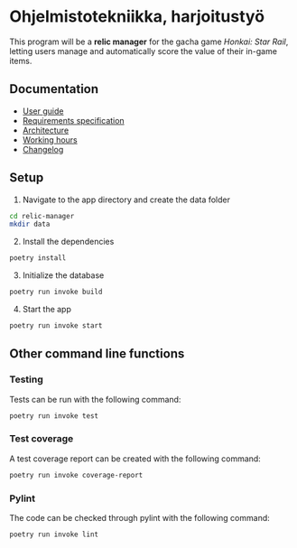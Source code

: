 # Ohjelmistotekniikka, harjoitustyö

This program will be a **relic manager** for the gacha game *Honkai: Star Rail*, letting users manage and automatically score the value of their in-game items.

## Documentation

- [User guide](relic-manager/docs/user-guide.md)
- [Requirements specification](relic-manager/docs/requirements-specification.md)
- [Architecture](relic-manager/docs/architecture.md)
- [Working hours](relic-manager/docs/working-hours.md)
- [Changelog](relic-manager/docs/changelog.md)

## Setup

1. Navigate to the app directory and create the data folder

```bash
cd relic-manager
mkdir data
```

2.  Install the dependencies

```bash
poetry install
```

3. Initialize the database

```bash
poetry run invoke build
```

4. Start the app

```bash
poetry run invoke start
```

## Other command line functions

### Testing

Tests can be run with the following command:

```bash
poetry run invoke test
```

### Test coverage

A test coverage report can be created with the following command:

```bash
poetry run invoke coverage-report
```

### Pylint

The code can be checked through pylint with the following command:

```bash
poetry run invoke lint
```
